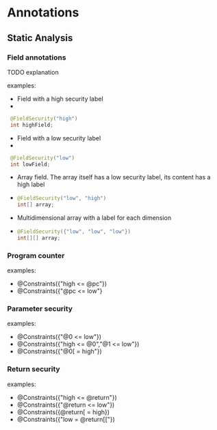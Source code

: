 Annotations
===========

Static Analysis
---------------

### Field annotations
TODO explanation

examples:
* Field with a high security label
* 
 ```java
  @FieldSecurity("high")
  int highField;
  ```
  
* Field with a low security label
* 
 ```java
  @FieldSecurity("low")
  int lowField;
  ```
  
* Array field. The array itself has a low security label, its content has a high label
* 
  ```java
  @FieldSecurity("low", "high")
  int[] array;
  ```
  
* Multidimensional array with a label for each dimension
* 
  ```java
  @FieldSecurity({"low", "low", "low"})
  int[][] array;
  ```
  
### Program counter

examples:
* @Constraints({"high <= @pc"})
* @Constraints({"@pc <= low"}

### Parameter security
examples:
* @Constraints({"@0 <= low"})
* @Constraints({"high <= @0","@1 <= low"})
* @Constraints({"@0[ = high"})


### Return security
examples:
* @Constraints({"high <= @return"})
* @Constraints({"@return <= low"})
* @Constraints({@return[ = high})
* @Constraints({"low = @return[["})
